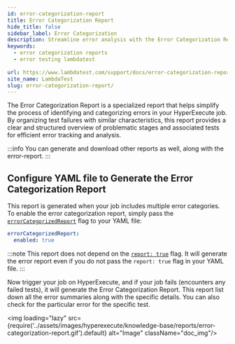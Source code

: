 ```yaml
---
id: error-categorization-report
title: Error Categorization Report
hide_title: false
sidebar_label: Error Categorization
description: Streamline error analysis with the Error Categorization Report. Identify patterns in test failures to enhance quality and efficiency in your testing process.
keywords:
  - error categorization reports
  - error testing lambdatest 
  
url: https://www.lambdatest.com/support/docs/error-categorization-report/
site_name: LambdaTest
slug: error-categorization-report/
---
```

<script type="application/ld+json"
      dangerouslySetInnerHTML={{ __html: JSON.stringify({
       "@context": "https://schema.org",
        "@type": "BreadcrumbList",
        "itemListElement": [{
          "@type": "ListItem",
          "position": 1,
          "name": "LambdaTest",
          "item": "https://www.lambdatest.com"
        },{
          "@type": "ListItem",
          "position": 2,
          "name": "Support",
          "item": "https://www.lambdatest.com/support/docs/"
        },{
          "@type": "ListItem",
          "position": 3,
          "name": "Error Categorization Report",
          "item": "https://www.lambdatest.com/support/docs/error-categorization-report/"
        }]
      })
    }}
></script>
The Error Categorization Report is a specialized report that helps simplify the process of identifying and categorizing errors in your HyperExecute job. By organizing test failures with similar characteristics, this report provides a clear and structured overview of problematic stages and associated tests for efficient error tracking and analysis.

:::info
You can generate and download other reports as well, along with the error-report.
:::

## Configure YAML file to Generate the Error Categorization Report

This report is generated when your job includes multiple error categories. To enable the error categorization report, simply pass the [`errorCategorizedReport`](https://www.lambdatest.com/support/docs/deep-dive-into-hyperexecute-yaml/#errorcategorizedreport) flag to your YAML file:

```yaml title="hyperexecute.yaml"
errorCategorizedReport:
  enabled: true
```

:::note
This report does not depend on the [`report: true`](https://www.lambdatest.com/support/docs/deep-dive-into-hyperexecute-yaml/#report) flag. It will generate the error report even if you do not pass the `report: true` flag in your YAML file.
:::

Now trigger your job on HyperExecute, and if your job fails (encounters any failed tests), it will generate the Error Categorization Report. This report list down all the error summaries along with the specific details. You can also check for the particular error for the specific test.

<img loading="lazy" src={require('../assets/images/hyperexecute/knowledge-base/reports/error-categorization-report.gif').default} alt="Image" className="doc_img"/> 
